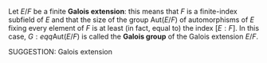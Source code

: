 
Let $E/F$ be a finite **Galois extension**: this means that $F$ is a finite-index subfield of $E$ and that the size of the group $\mathrm{Aut}(E/F)$ of automorphisms of $E$ fixing every element of $F$ is at least (in fact, equal to) the index $[E:F]$. In this case, $G:eqq\mathrm{Aut}(E/F)$ is called the **Galois group** of the Galois extension $E/F$.

SUGGESTION: Galois extension
